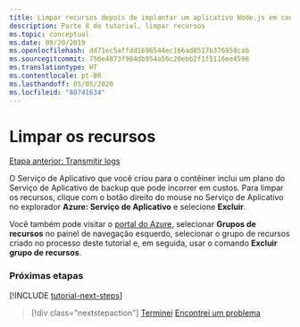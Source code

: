 ```yaml
---
title: Limpar recursos depois de implantar um aplicativo Node.js em contêineres do Visual Studio Code
description: Parte 8 do tutorial, limpar recursos
ms.topic: conceptual
ms.date: 09/20/2019
ms.openlocfilehash: dd71ec5affdd1696544ec166ad8517b376958cab
ms.sourcegitcommit: 756e4873f904db954a56c20ebb2f1f5116ee4596
ms.translationtype: HT
ms.contentlocale: pt-BR
ms.lasthandoff: 05/05/2020
ms.locfileid: "80741634"
---
```

# <a name="clean-up-resources"></a>Limpar os recursos

[Etapa anterior: Transmitir logs](tutorial-vscode-docker-node-07.md)

O Serviço de Aplicativo que você criou para o contêiner inclui um plano do Serviço de Aplicativo de backup que pode incorrer em custos. Para limpar os recursos, clique com o botão direito do mouse no Serviço de Aplicativo no explorador **Azure: Serviço de Aplicativo** e selecione **Excluir**.

Você também pode visitar o [portal do Azure](https://portal.azure.com), selecionar **Grupos de recursos** no painel de navegação esquerdo, selecionar o grupo de recursos criado no processo deste tutorial e, em seguida, usar o comando **Excluir grupo de recursos**.

### <a name="next-steps"></a>Próximas etapas

[!INCLUDE [tutorial-next-steps](includes/tutorial-next-steps.md)]

> [!div class="nextstepaction"]
> [Terminei](node-howto-deploy-containers.md) [Encontrei um problema](https://www.research.net/r/PWZWZ52?tutorial=node-deployment-docker-extension&step=clean-up-resources)
